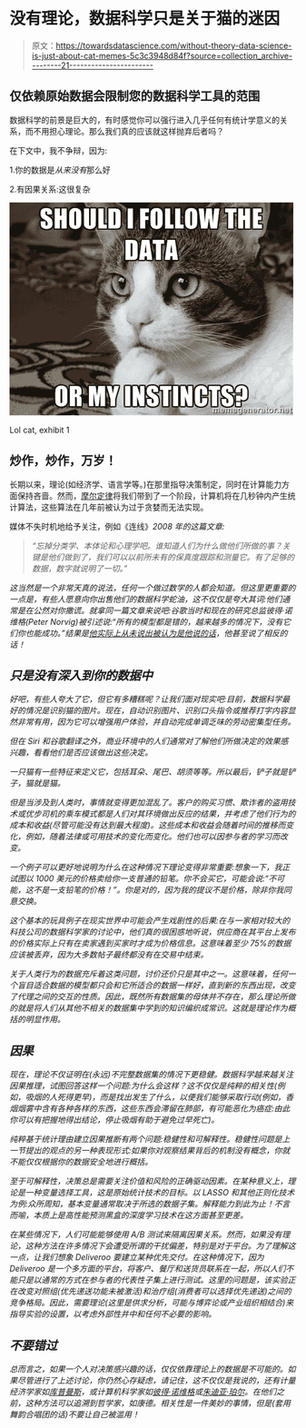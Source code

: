 # 没有理论，数据科学只是关于猫的迷因

> 原文：<https://towardsdatascience.com/without-theory-data-science-is-just-about-cat-memes-5c3c3948d84f?source=collection_archive---------21----------------------->

## 仅依赖原始数据会限制您的数据科学工具的范围

数据科学的前景是巨大的，有时感觉你可以强行进入几乎任何有统计学意义的关系，而不用担心理论。那么我们真的应该就这样抛弃后者吗？

在下文中，我不争辩，因为:

1.你的数据是*从来没有*那么好

2.有因果关系:这很复杂

![](img/ecc85115c9512cade24be527b3460b18.png)

Lol cat, exhibit 1

## 炒作，炒作，万岁！

长期以来，理论(如经济学、语言学等。)在那里指导决策制定，同时在计算能力方面保持吝啬。然而，[摩尔定律](https://en.wikipedia.org/wiki/Moore%27s_law)将我们带到了一个阶段，计算机将在几秒钟内产生统计算法，这些算法在几年前被认为过于贪婪而无法实现。

媒体不失时机地给予关注，例如《连线》*2008 年的这篇文章:*

> *“忘掉分类学、本体论和心理学吧。谁知道人们为什么做他们所做的事？关键是他们做到了，我们可以以前所未有的保真度跟踪和测量它。有了足够的数据，数字就说明了一切。”*

*这当然是一个非常天真的说法，任何一个做过数学的人都会知道。但这里更重要的一点是，有些人愿意向你出售他们的数据科学蛇油，这不仅仅是夸大其词:他们通常是在公然对你撒谎。就拿同一篇文章来说吧:谷歌当时和现在的研究总监彼得·诺维格(Peter Norvig)被引述说:“所有的模型都是错的，越来越多的情况下，没有它们你也能成功。”结果是[他实际上从未说出被认为是他说的话](http://norvig.com/fact-check.html)，他甚至说了相反的话！*

## *只是没有深入到你的数据中*

*好吧，有些人夸大了它，但它有多糟糕呢？让我们面对现实吧:目前，数据科学最好的情况是识别猫的图片。现在，自动识别图片、识别口头指令或推荐打字内容显然非常有用，因为它可以增强用户体验，并自动完成单调乏味的劳动密集型任务。*

*但在 Siri 和谷歌翻译之外，商业环境中的人们通常对了解他们所做决定的效果感兴趣，看看他们是否应该做出这些决定。*

*一只猫有一些特征来定义它，包括耳朵、尾巴、胡须等等。所以最后，铲子就是铲子，猫就是猫。*

*但是当涉及到人类时，事情就变得更加混乱了。客户的购买习惯、欺诈者的盗用技术或优步司机的乘车模式都是人们对其环境做出反应的结果，并考虑了他们行为的成本和收益(尽管可能没有达到最大程度)。这些成本和收益会随着时间的推移而变化，例如，随着法律或可用技术的变化而变化。他们也可以因参与者的学习而改变。*

*一个例子可以更好地说明为什么在这种情况下理论变得非常重要:想象一下，我正试图以 1000 美元的价格卖给你一支普通的铅笔。你不会买它，可能会说:“不可能，这不是一支铅笔的价格！”。你是对的，因为我的提议不是价格，除非你我同意交换。*

*这个基本的玩具例子在现实世界中可能会产生戏剧性的后果:在与一家相对较大的科技公司的数据科学家的讨论中，他们真的很困惑地听说，供应商在其平台上发布的价格实际上只有在卖家遇到买家时才成为价格信息。这意味着至少 75%的数据应该被丢弃，因为大多数帖子最终都没有在交易中结束。*

*关于人类行为的数据充斥着这类问题，讨价还价只是其中之一。这意味着，任何一个盲目适合数据的模型都只会和它所适合的数据一样好，直到新的东西出现，改变了代理之间的交互的性质。因此，既然所有数据集的母体并不存在，那么理论所做的就是将人们从其他不相关的数据集中学到的知识编织成常识。这就是理论作为概括的明显作用。*

## *因果*

*现在，理论不仅证明在(永远)不完整数据集的情况下更稳健。数据科学越来越关注因果推理，试图回答这样一个问题:为什么会这样？这不仅仅是纯粹的相关性(例如，吸烟的人死得更早)，而是找出发生了什么，以便我们能够采取行动(例如，香烟烟雾中含有各种各样的东西，这些东西会滞留在肺部，有可能恶化为癌症:由此你可以有把握地得出结论，停止吸烟有助于避免过早死亡)。*

*纯粹基于统计理由建立因果推断有两个问题:稳健性和可解释性。稳健性问题是上一节提出的观点的另一种表现形式:如果你对观察结果背后的机制没有概念，你就不能仅仅根据你的数据安全地进行概括。*

*至于可解释性，决策总是需要关注价值和风险的正确驱动因素。在某种意义上，理论是一种变量选择工具，这是原始统计技术的目标。以 LASSO 和其他正则化技术为例:众所周知，基本变量通常取决于所选的数据子集。解释能力到此为止！不言而喻，本质上是高性能预测黑盒的深度学习技术在这方面甚至更差。*

*在某些情况下，人们可能能够使用 A/B 测试来隔离因果关系。然而，如果没有理论，这种方法在许多情况下会遭受所谓的干扰偏差，特别是对于平台。为了理解这一点，让我们想象 Deliveroo 要建立某种优先交付。在这种情况下，因为 Deliveroo 是一个多方面的平台，将客户、餐厅和送货员联系在一起，所以人们不能只是以通常的方式在参与者的代表性子集上进行测试。这里的问题是，该实验正在改变对照组(优先递送功能未被激活)和治疗组(消费者可以选择优先递送)之间的竞争格局。因此，需要理论(这里是供求分析，可能与博弈论或产业组织相结合)来指导实验的设置，以考虑外部性并中和任何不必要的影响。*

## *不要错过*

*总而言之，如果一个人对决策感兴趣的话，仅仅依靠理论上的数据是不可能的。如果尽管进行了上述讨论，你仍然心存疑虑，请记住，这不仅仅是我说的，还有计量经济学家如[库普曼斯](https://elaine.ihs.ac.at/~blume/koopmansres.pdf)，或计算机科学家如[彼得·诺维格](http://norvig.com/fact-check.html)或[朱迪亚·珀尔](https://www.quantamagazine.org/to-build-truly-intelligent-machines-teach-them-cause-and-effect-20180515/)。在他们之前，这种方法可以追溯到哲学家，如康德。相关性是一件美妙的事情，但是(套用舞韵合唱团的话)不要让自己被滥用！*